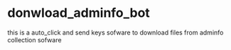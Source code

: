 # donwload_adminfo_bot
this is a auto_click and send keys sofware to download files from adminfo collection sofware
